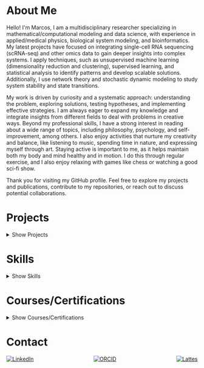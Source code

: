 # About Me

Hello! I'm Marcos, I am a multidisciplinary researcher specializing in mathematical/computational modeling and data science, with experience in applied/medical physics, biological system modeling, and bioinformatics. My latest projects have focused on integrating single-cell RNA sequencing (scRNA-seq) and other omics data to gain deeper insights into complex systems. I apply techniques, such as unsupervised machine learning (dimensionality reduction and clustering), supervised learning, and statistical analysis to identify patterns and develop scalable solutions. Additionally, I use network theory and stochastic dynamic modeling to study system stability and state transitions.

My work is driven by curiosity and a systematic approach: understanding the problem, exploring solutions, testing hypotheses, and implementing effective strategies. I am always eager to expand my knowledge and integrate insights from different fields to deal with problems in creative ways. Beyond my professional skills, I have a strong interest in reading about a wide range of topics, including philosophy, psychology, and self-improvement, among others. I also enjoy activities that nurture my creativity and balance, like listening to music, spending time in nature, and expressing myself through art. Staying active is important to me, as it helps maintain both my body and mind healthy and in motion. I do this through regular exercise, and I also enjoy relaxing with games like chess or watching a good sci-fi show.

Thank you for visiting my GitHub profile. Feel free to explore my projects and publications, contribute to my repositories, or reach out to discuss potential collaborations.

# Projects

<details>
  <summary>Show Projects</summary>

## Current Research Projects

<details>
  <summary>Show Current Projects</summary>

- **Integrating scRNA-seq Data into a Gene Regulatory Network Dynamics Model**
  - Tools: R, Wolfram Mathematica, Python
  - Focus: Glioblastoma Multiforme, GRN dynamics, dimensionality reduction, clustering, stochastic modeling, and time series.
  - **Articles:**
    - Junior, M.G.V.; Côrtes, A.M.d.A.; Carneiro, F.R.G.; Carels, N.; Silva, F.A.B.d. A method for in silico exploration of potential Glioblastoma Multiforme attractors using single-cell RNA sequencing. *Under peer review at Scientific Reports*. [(repo)](https://github.com/marcosgvjunior/Biomarker-Guided-scRNA-Seq-Cancer-Attractor-Analysis)[https://www.nature.com/articles/s41598-024-74985-2](https://www.nature.com/articles/s41598-024-74985-2)
    - Junior, M.G.V.; Côrtes, A.M.d.A.; Carneiro, F.R.G.; Carels, N.; Silva, F.A.B.d. Unveiling the Dynamics behind Glioblastoma Multiforme Single-Cell Data Heterogeneity. *Int. J. Mol. Sci.* 2024, 25, 4894. [https://doi.org/10.3390/ijms25094894](https://doi.org/10.3390/ijms25094894)
    - Carels, N.; Sgariglia, D.; Junior, M.G.V.; Lima, C.R.; Carneiro, F.R.G.; Silva, G.F.d.; Silva, F.A.B.d.; Scardini, R.; Tuszynski, J.A.; Andrade, C.V.d.; et al. A Strategy Utilizing Protein–Protein Interaction Hubs for the Treatment of Cancer Diseases. *Int. J. Mol. Sci.* 2023, 24, 16098. [https://doi.org/10.3390/ijms242216098](https://doi.org/10.3390/ijms242216098)
  - **Code Repositories:**
    - [Gene Expression Network Analysis](https://github.com/marcosgvjunior/gene-expression-network-analysis)
    - [Biomarker-Guided scRNA-Seq Cancer Attractor Analysis](https://github.com/marcosgvjunior/Biomarker-Guided-scRNA-Seq-Cancer-Attractor-Analysis)
    - [scRNA-seq-Integrated-Cancer-Attractor-Analysis-using-Python](https://github.com/marcosgvjunior/scRNA-seq-Integrated-Cancer-Attractor-Analysis-using-Python)
    - [graph-matrix-and-combinatorics](https://github.com/marcosgvjunior/graph-matrix-and-combinatorics)

</details>

## Past Research Projects

<details>
  <summary>Show Past Projects</summary>

- **Determining Photon Beam Energy Spectra for Radiotherapy Using a Pixel Detector**
  - Tools: Geant4/C++, ROOT library
  - Focus: Reconstruction of the spectrum of a clinical linear accelerator (Clinac), energy calibration, data visualization.

  - **Works/Articles:**
    - Vieira, M. G.; Marinho, F.; Amato, S.; Polycarpo, E. Estudo De Viabilidade De determinação De Espectros De Energia De Feixes De fótons Para Radioterapia Usando Um Detector De Pixels. *Rev Bras Fis Med* 2018, 12, 21-25. [https://doi.org/10.29384/rbfm.2018.v12.n3.p21-25](https://doi.org/10.29384/rbfm.2018.v12.n3.p21-25)
    - [Master's Dissertation](https://www.if.ufrj.br/wp-content/uploads/2020/11/Dissertacao_Marcos_Vieira_IF_FisAplic_UFRJ_final_ficha.pdf).
    - [Bachelor's Thesis](https://pantheon.ufrj.br/bitstream/11422/5757/1/TCC_Marcos_Vieira_IF-FISMED.pdf).

  - **Code Repositories:**
    - [Percentage Depth Dose Algorithm](https://github.com/marcosgvjunior/Percentage-Depth-Dose-Algorithm)
    - [Clustering Code for Pixel Detectors](https://github.com/marcosgvjunior/clustering-code-for-pixel-detectors)
    - [ROOT-multi-files-analysis](https://github.com/marcosgvjunior/ROOT-multi-files-analysis)
    - [Bash-Scripts](https://github.com/marcosgvjunior/Bash-Scripts)

</details>

## Repositories for Extra Projects

<details>
  <summary>Show Repositories</summary>

- [ML-project_UERJ-course](https://github.com/marcosgvjunior/ML-project_UERJ-course)
- [accelerometerJM](https://github.com/marcosgvjunior/accelerometerJM)

</details>

## Repositories for Educational Projects

<details>
  <summary>Show Repositories</summary>

- [Bidimensional First-Order Dynamical Systems](https://github.com/marcosgvjunior/Bidimensional-FirstOrder-Dynamical-Systems)
- [Interpolation Methods Overview](https://github.com/marcosgvjunior/Interpolation-Methods-Overview)
- [Stochastic Processes: A Heuristic Approach](https://github.com/marcosgvjunior/Stochastic-Processes-A-Heuristic-Approach)

</details>

</details>

# Skills

<details>
  <summary>Show Skills</summary>

- **Programming Languages:** R, Python, C/C++, bash script, Shell, Linux, SQL
- **Libraries/Frameworks (Python):** NumPy, Pandas, Scikit-learn, SciPy, SymPy, PyTorch, XGBoost, ...
- **Libraries/Frameworks (R):** Tidyverse, Bioconductor, Seurat, limma, ...
- **Libraries/Frameworks (C++):** ROOT (Data Analysis Framework)
- **Tools:** Google Colab, Wolfram Mathematica, Git, GitHub, Power BI
- **Techniques:** Statistical analysis, algebra, mathematical modeling, stochastic simulation, time series analysis, machine learning, dimensionality reduction, clustering, logistic regression, predictive analytics, software testing, database design

**Observations:**
- *Some skills are at an early stage*, e.g., SQL, PyTorch, XGBoost, Power BI, predictive analytics, software testing, and database design.
- *In general, all Python frameworks are being actively practiced* to deepen my knowledge.

**Additional Information:**
- **See ongoing DataCamp courses and certifications** for under-development skills and **projects for actively used skills**. For more information, feel free to contact me.

</details>

# Courses/Certifications

<details>
  <summary>Show Courses/Certifications</summary>

### Machine Learning & Data Science

- **Machine Learning for Time Series Data in Python** - DataCamp (Issued May 2024)
- **Cluster Analysis in Python** - DataCamp (Issued Apr 2024)
- **Feature Engineering for Machine Learning in Python** - DataCamp (Issued Apr 2024)
- **Preprocessing for Machine Learning in Python** - DataCamp (Issued Apr 2024)
- **Dimensionality Reduction in Python** - DataCamp (Issued Mar 2024)
- **Extreme Gradient Boosting with XGBoost** - DataCamp (Issued Mar 2024)
- **Linear Classifiers in Python** - DataCamp (Issued Mar 2024)
- **Machine Learning with Tree-Based Models in Python** - DataCamp (Issued Mar 2024)
- **Unsupervised Learning in Python** - DataCamp (Issued Mar 2024)
- **Supervised Learning with scikit-learn** - DataCamp (Issued Dec 2023)
- **Introduction to Predictive Analytics in Python** - DataCamp (Issued Mar 2023)
- **Intermediate Deep Learning with PyTorch** - DataCamp (Issued Dec 2023)
- **Introduction to Deep Learning with PyTorch** - DataCamp (Issued Nov 2023)

### Programming & Software Engineering

- **Object-Oriented Programming in Python** - DataCamp (Issued Mar 2024)
- **Software Engineering Principles in Python** - DataCamp (Issued Mar 2024)
- **Unit Testing for Data Science in Python** - DataCamp (Issued Mar 2024)
- **Introduction to Testing in Python** - DataCamp (Issued Mar 2024)
- **Writing Efficient Code with pandas** - DataCamp (Issued Mar 2024)
- **Writing Efficient Python Code** - DataCamp (Issued Mar 2024)
- **Writing Functions in Python** - DataCamp (Issued Mar 2024)
- **Python Data Science Toolbox (Part 2)** - DataCamp (Issued Dec 2023)
- **Python Data Science Toolbox (Part 1)** - DataCamp (Issued Nov 2023)

### Data Manipulation & Analysis

- **Reshaping Data with pandas** - DataCamp (Issued Mar 2024)
- **Data Manipulation with pandas** - DataCamp (Issued Aug 2023)
- **Joining Data with pandas** - DataCamp (Issued Aug 2023)

### Databases & SQL

- **Database Design** - DataCamp (Issued Apr 2024)
- **Introduction to Relational Databases in SQL** - DataCamp (Issued Apr 2024)
- **Introduction to SQL** - DataCamp (Issued Nov 2023)

### Specialized Topics

- **Analyzing IoT Data in Python** - DataCamp (Issued Feb 2024)
- **Streaming Concepts** - DataCamp (Issued Feb 2024)
- **MLOps Concepts** - DataCamp (Issued Jan 2024)
- **Introduction to Power BI** - DataCamp (Issued Nov 2023)

### Bioinformatics

- **Differential Expression Analysis with limma in R** - DataCamp (Issued Feb 2021)
- **RNA-Seq with Bioconductor in R** - DataCamp (Issued Feb 2021)
- **Single-Cell RNA-Seq with Bioconductor in R** - DataCamp (Issued Feb 2021)

</details>

# Contact

<div style="display: flex; justify-content: space-between;">
  <a href="https://www.linkedin.com/in/marcos-v-a86095208/"><img src="https://img.shields.io/badge/LinkedIn-marcos--v--a86095208-blue" alt="LinkedIn"></a>
  <a href="https://orcid.org/0009-0004-1373-0720"><img src="https://img.shields.io/badge/ORCID-0009--0004--1373--0720-lightgreen" alt="ORCID"></a>
  <a href="http://lattes.cnpq.br/3127406137727396"><img src="https://img.shields.io/badge/Lattes-3127406137727396-lightgrey" alt="Lattes"></a>
</div>
